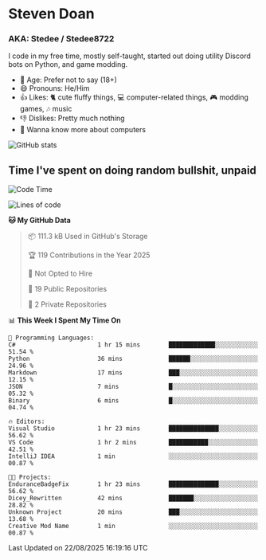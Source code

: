 # Steven Doan
### AKA: Stedee / Stedee8722
I code in my free time, mostly self-taught, started out doing utility Discord bots on Python, and game modding.

- 🤔 Age: Prefer not to say (18+)
- 😄 Pronouns: He/Him
- 👍 Likes: 🐈 cute fluffy things, 💻 computer-related things, 🎮 modding games, 🎶 music
- 👎 Dislikes: Pretty much nothing
- 🥹 Wanna know more about computers

![GitHub stats](https://github-readme-stats-iota-mocha-40.vercel.app/api?username=Stedee8722&show=prs_merged,prs_merged_percentage&show_icons=true&theme=transparent)

## Time I've spent on doing random bullshit, unpaid
<!--START_SECTION:Time I've spent on doing random bullshit, unpaid-->
![Code Time](http://img.shields.io/badge/Code%20Time-308%20hrs%2033%20mins-blue)

![Lines of code](https://img.shields.io/badge/From%20Hello%20World%20I%27ve%20Written-87.2%20thousand%20lines%20of%20code-blue)

**🐱 My GitHub Data** 

> 📦 111.3 kB Used in GitHub's Storage 
 > 
> 🏆 119 Contributions in the Year 2025
 > 
> 🚫 Not Opted to Hire
 > 
> 📜 19 Public Repositories 
 > 
> 🔑 2 Private Repositories 
 > 
📊 **This Week I Spent My Time On** 

```text
💬 Programming Languages: 
C#                       1 hr 15 mins        █████████████░░░░░░░░░░░░   51.54 % 
Python                   36 mins             ██████░░░░░░░░░░░░░░░░░░░   24.96 % 
Markdown                 17 mins             ███░░░░░░░░░░░░░░░░░░░░░░   12.15 % 
JSON                     7 mins              █░░░░░░░░░░░░░░░░░░░░░░░░   05.32 % 
Binary                   6 mins              █░░░░░░░░░░░░░░░░░░░░░░░░   04.74 % 

🔥 Editors: 
Visual Studio            1 hr 23 mins        ██████████████░░░░░░░░░░░   56.62 % 
VS Code                  1 hr 2 mins         ███████████░░░░░░░░░░░░░░   42.51 % 
IntelliJ IDEA            1 min               ░░░░░░░░░░░░░░░░░░░░░░░░░   00.87 % 

🐱‍💻 Projects: 
EnduranceBadgeFix        1 hr 23 mins        ██████████████░░░░░░░░░░░   56.62 % 
Dicey_Rewritten          42 mins             ███████░░░░░░░░░░░░░░░░░░   28.82 % 
Unknown Project          20 mins             ███░░░░░░░░░░░░░░░░░░░░░░   13.68 % 
Creative Mod Name        1 min               ░░░░░░░░░░░░░░░░░░░░░░░░░   00.87 % 
```


 Last Updated on 22/08/2025 16:19:16 UTC
<!--END_SECTION:Time I've spent on doing random bullshit, unpaid-->
